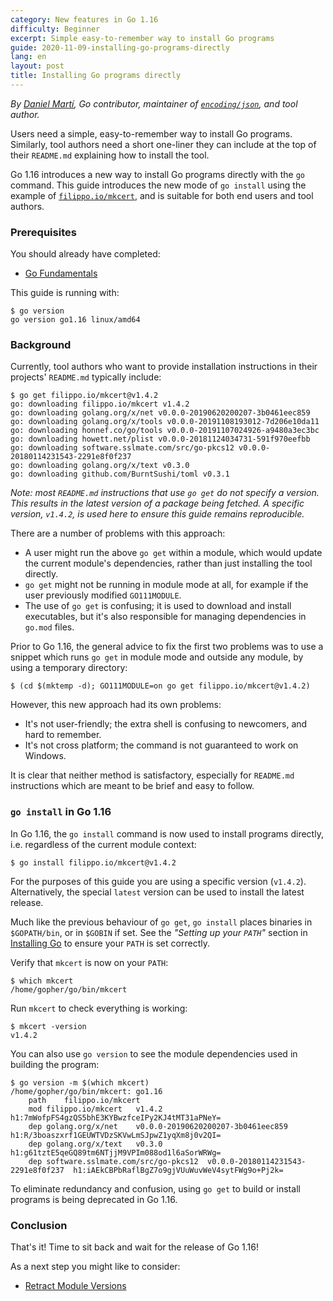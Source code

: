 ```yaml
---
category: New features in Go 1.16
difficulty: Beginner
excerpt: Simple easy-to-remember way to install Go programs
guide: 2020-11-09-installing-go-programs-directly
lang: en
layout: post
title: Installing Go programs directly
---
```


_By [Daniel Martí](https://mvdan.cc), Go contributor, maintainer of [`encoding/json`](https://pkg.go.dev/encoding/json),
and tool author._

Users need a simple, easy-to-remember way to install Go programs. Similarly, tool authors need a short one-liner they
can include at the top of their `README.md` explaining how to install the tool.

Go 1.16 introduces a new way to install Go programs directly with the `go` command. This guide
introduces the new mode of `go install` using the example of
[`filippo.io/mkcert`](https://mkcert.io/), and is suitable for both end users and tool authors.

### Prerequisites

You should already have completed:

* [Go Fundamentals](/go-fundamentals_go115_en)

This guide is running with:

<pre data-command-src="Z28gdmVyc2lvbgo="><code class="language-.term1">$ go version
go version go1.16 linux/amd64
</code></pre>

### Background

Currently, tool authors who want to provide installation instructions in their projects' `README.md` typically include:

<pre data-command-src="Z28gZ2V0IGZpbGlwcG8uaW8vbWtjZXJ0QHYxLjQuMgo="><code class="language-.term1">$ go get filippo.io/mkcert@v1.4.2
go: downloading filippo.io/mkcert v1.4.2
go: downloading golang.org/x/net v0.0.0-20190620200207-3b0461eec859
go: downloading golang.org/x/tools v0.0.0-20191108193012-7d206e10da11
go: downloading honnef.co/go/tools v0.0.0-20191107024926-a9480a3ec3bc
go: downloading howett.net/plist v0.0.0-20181124034731-591f970eefbb
go: downloading software.sslmate.com/src/go-pkcs12 v0.0.0-20180114231543-2291e8f0f237
go: downloading golang.org/x/text v0.3.0
go: downloading github.com/BurntSushi/toml v0.3.1
</code></pre>

_Note: most `README.md` instructions that use `go get` do not specify a version. This results in the latest
version of a package being fetched. A specific version, `v1.4.2`, is used here to ensure this guide
remains reproducible._

There are a number of problems with this approach:

* A user might run the above `go get` within a module, which would
  update the current module's dependencies, rather than just installing the tool directly.
* `go get` might not be running in module mode at all, for example
  if the user previously modified `GO111MODULE`.
* The use of `go get` is confusing; it is used to download and install executables,
  but it's also responsible for managing dependencies in `go.mod` files.

Prior to Go 1.16, the general advice to fix the first two problems was to use a snippet
which runs `go get` in module mode and outside any module, by using a temporary directory:

<pre data-command-src="KGNkICQobWt0ZW1wIC1kKTsgR08xMTFNT0RVTEU9b24gZ28gZ2V0IGZpbGlwcG8uaW8vbWtjZXJ0QHYxLjQuMikK"><code class="language-.term1">$ (cd $(mktemp -d); GO111MODULE=on go get filippo.io/mkcert@v1.4.2)
</code></pre>

However, this new approach had its own problems:

* It's not user-friendly; the extra shell is confusing to newcomers, and hard to remember.
* It's not cross platform; the command is not guaranteed to work on Windows.

It is clear that neither method is satisfactory, especially for `README.md`
instructions which are meant to be brief and easy to follow.

### `go install` in Go 1.16

In Go 1.16, the `go install` command is now used to install programs directly, i.e. regardless of the current
module context:

<pre data-command-src="Z28gaW5zdGFsbCBmaWxpcHBvLmlvL21rY2VydEB2MS40LjIK"><code class="language-.term1">$ go install filippo.io/mkcert@v1.4.2
</code></pre>

For the purposes of this guide you are using a specific version (`v1.4.2`). Alternatively,
the special `latest` version can be used to install the latest release.

Much like the previous behaviour of `go get`, `go install` places binaries in `$GOPATH/bin`,
or in `$GOBIN` if set. See the _"Setting up your `PATH`"_ section in [Installing Go](/installing-go_go115_en) to ensure
your `PATH` is set correctly.

Verify that `mkcert` is now on your `PATH`:

<pre data-command-src="d2hpY2ggbWtjZXJ0Cg=="><code class="language-.term1">$ which mkcert
/home/gopher/go/bin/mkcert
</code></pre>

Run `mkcert` to check everything is working:

<pre data-command-src="bWtjZXJ0IC12ZXJzaW9uCg=="><code class="language-.term1">$ mkcert -version
v1.4.2
</code></pre>

You can also use `go version` to see the module dependencies used in building the program:

<pre data-command-src="Z28gdmVyc2lvbiAtbSAkKHdoaWNoIG1rY2VydCkK"><code class="language-.term1">$ go version -m $(which mkcert)
/home/gopher/go/bin/mkcert: go1.16
	path	filippo.io/mkcert
	mod	filippo.io/mkcert	v1.4.2	h1:7mWofpFS4gzQS5bhE3KYBwzfceIPy2KJ4tMT31aPNeY=
	dep	golang.org/x/net	v0.0.0-20190620200207-3b0461eec859	h1:R/3boaszxrf1GEUWTVDzSKVwLmSJpwZ1yqXm8j0v2QI=
	dep	golang.org/x/text	v0.3.0	h1:g61tztE5qeGQ89tm6NTjjM9VPIm088od1l6aSorWRWg=
	dep	software.sslmate.com/src/go-pkcs12	v0.0.0-20180114231543-2291e8f0f237	h1:iAEkCBPbRaflBgZ7o9gjVUuWuvWeV4sytFWg9o+Pj2k=
</code></pre>

To eliminate redundancy and confusion, using `go get` to build or
install programs is being deprecated in Go 1.16.

### Conclusion

That's it! Time to sit back and wait for the release of Go 1.16!

As a next step you might like to consider:

* [Retract Module Versions](/retract-module-versions_go116_en/)
<script>let pageGuide="2020-11-09-installing-go-programs-directly"; let pageLanguage="en"; let pageScenario="go116";</script>
